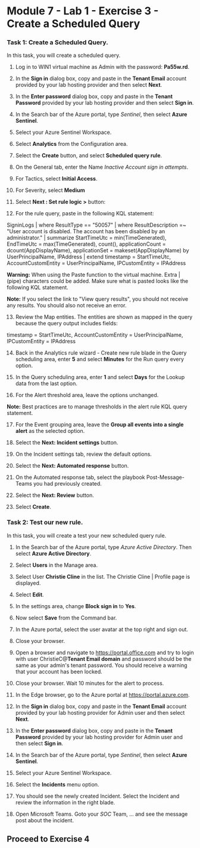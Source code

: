 # Module 7 - Lab 1 - Exercise 3 - Create a Scheduled Query

### Task 1: Create a Scheduled Query.

In this task, you will create a scheduled query.

1. Log in to WIN1 virtual machine as Admin with the password: **Pa55w.rd**.  

2. In the **Sign in** dialog box, copy and paste in the **Tenant Email** account provided by your lab hosting provider and then select **Next**.

3. In the **Enter password** dialog box, copy and paste in the **Tenant Password** provided by your lab hosting provider and then select **Sign in**.

4. In the Search bar of the Azure portal, type *Sentinel*, then select **Azure Sentinel**.

5. Select your Azure Sentinel Workspace.

6. Select **Analytics** from the Configuration area.

7. Select the **Create** button, and select **Scheduled query rule**.

8. On the General tab, enter the Name *Inactive Account sign in attempts*.

9. For Tactics, select **Initial Access**.

10. For Severity, select **Medium**

11. Select **Next : Set rule logic >** button:

12. For the rule query, paste in the following KQL statement:

SigninLogs
| where ResultType == "50057"
| where ResultDescription =~ "User account is disabled. The account has been disabled by an administrator."
| summarize StartTimeUtc = min(TimeGenerated), EndTimeUtc = max(TimeGenerated), count(), applicationCount = dcount(AppDisplayName), 
applicationSet = makeset(AppDisplayName) by UserPrincipalName, IPAddress
| extend timestamp = StartTimeUtc, AccountCustomEntity = UserPrincipalName, IPCustomEntity = IPAddress

**Warning:** When using the Paste function to the virtual machine.  Extra | (pipe) characters could be added.  Make sure what is pasted looks like the following KQL statement.

**Note:** If you select the link to "View query results", you should not receive any results.  You should also not receive an error.  

13. Review the Map entities.  The entities are shown as mapped in the query because the query output includes fields:

timestamp = StartTimeUtc, AccountCustomEntity = UserPrincipalName, IPCustomEntity = IPAddress

14. Back in the Analytics rule wizard - Create new rule blade in the Query scheduling area, enter **5** and select **Minutes** for the Run query every option.

15. In the Query scheduling area, enter **1** and select **Days** for the Lookup data from the last option.

16. For the Alert threshold area, leave the options unchanged.

**Note:** Best practices are to manage thresholds in the alert rule KQL query statement.

17. For the Event grouping area, leave the **Group all events into a single alert** as the selected option.

18. Select the **Next: Incident settings** button.  

19. On the Incident settings tab, review the default options.

20. Select the **Next: Automated response** button.

21. On the Automated response tab, select the playbook Post-Message-Teams you had previously created.

22. Select the **Next: Review** button.
  
23. Select **Create**.

### Task 2: Test our new rule.

In this task, you will create a test your new scheduled query rule.

1. In the Search bar of the Azure portal, type *Azure Active Directory*. Then select **Azure Active Directory**.

2. Select **Users** in the Manage area.

3. Select User **Christie Cline** in the list. The Christie Cline | Profile page is displayed.

4. Select **Edit**.

5. In the settings area, change **Block sign in** to **Yes**.

6. Now select **Save** from the Command bar.

7. In the Azure portal, select the user avatar at the top right and sign out.

8. Close your browser.

9. Open a browser and navigate to https://portal.office.com and try to login with user ChristieC@**Tenant Email domain** and password should be the same as your admin's tenant password.  You should receive a warning that your account has been locked.

10. Close your browser. Wait 10 minutes for the alert to process.

11.  In the Edge browser, go to the Azure portal at https://portal.azure.com.

12. In the **Sign in** dialog box, copy and paste in the **Tenant Email** account provided by your lab hosting provider for Admin user and then select **Next**.

13. In the **Enter password** dialog box, copy and paste in the **Tenant Password** provided by your lab hosting provider for Admin user and then select **Sign in**.

14. In the Search bar of the Azure portal, type *Sentinel*, then select **Azure Sentinel**.

15. Select your Azure Sentinel Workspace.

16. Select the **Incidents** menu option.

17. You should see the newly created Incident.  Select the Incident and review the information in the right blade.

18. Open Microsoft Teams. Goto your *SOC* Team, ... and see the message post about the incident.

## Proceed to Exercise 4